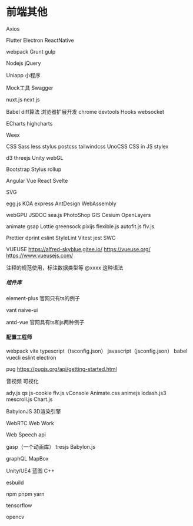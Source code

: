 # 前端其他

Axios

Flutter
Electron
ReactNative

webpack
Grunt
gulp


Nodejs
jQuery

Uniapp
小程序

Mock工具
Swagger

nuxt.js
next.js

Babel
diff算法
浏览器扩展开发
chrome devtools
Hooks
websocket

ECharts
highcharts

Weex

CSS
Sass
less
stylus
postcss
tailwindcss
UnoCSS
CSS in JS
stylex


d3
threejs
Unity
webGL

Bootstrap
Stylus
rollup

Angular
Vue
React
Svelte

SVG

egg.js
KOA
express
AntDesign
WebAssembly

webGPU
JSDOC
sea.js
PhotoShop
GIS
Cesium
OpenLayers

animate
gsap
Lottie
greensock
pixijs
flexible.js
autofit.js
flv.js

Prettier
dprint
eslint
StyleLint
Vitest
jest
SWC


VUEUSE
https://alfred-skyblue.gitee.io/
https://vueuse.org/
https://www.vueusejs.com/


注释的规范使用，标注数据类型等  @xxxx  这种语法


##### 组件库

element-plus
官网只有ts的例子

vant
naive-ui

antd-vue
官网具有ts和js两种例子

#### 配置工程师
webpack
vite
typescript（tsconfig.json）
javascript（jsconfig.json）
babel
vuecli
eslint
electron

pug
https://pugjs.org/api/getting-started.html

音视频
可视化

ady.js
qs
js-cookie
flv.js
vConsole
Animate.css
animejs
lodash.js3
mescroll.js
Chart.js


BabylonJS
3D渲染引擎

WebRTC
Web Work

Web Speech api

gasp（一个动画库）
tresjs
Babylon.js

graphQL
MapBox

Unity/UE4
蓝图
C++

esbuild

npm 
pnpm 
yarn

tensorflow

opencv